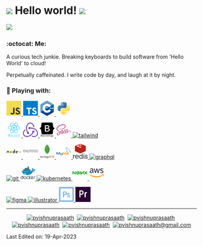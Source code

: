 # <img src="https://github.com/TheDudeThatCode/TheDudeThatCode/blob/master/Assets/Hi.gif" width="29px"> Hello world! <img src="https://github.com/rajput2107/rajput2107/blob/master/Assets/Earth.gif" width="24px">
![](https://camo.githubusercontent.com/992babdffd8c74a1502de375fbdf7e4d54773242/68747470733a2f2f6d656469612e67697068792e636f6d2f6d656469612f53576f536b4e36447854737a71494b4571762f67697068792e676966)
### :octocat: Me:

A curious tech junkie. Breaking keyboards to build software from 'Hello World' to cloud!

Perpetually caffeinated. I write code by day, and laugh at it by night.



<h3 align="left"> 🚀 Playing with:</h3>
<p align="left"> 
<a href="https://developer.mozilla.org/en-US/docs/Web/JavaScript" target="_blank" rel="noreferrer"> <img src="https://raw.githubusercontent.com/devicons/devicon/master/icons/javascript/javascript-original.svg" alt="javascript" width="40" height="40"/> </a> 
<a href="https://www.typescriptlang.org/" target="_blank" rel="noreferrer"> <img src="https://raw.githubusercontent.com/devicons/devicon/master/icons/typescript/typescript-original.svg" alt="typescript" width="40" height="40"/> </a> 
<a href="https://www.w3schools.com/cpp/" target="_blank" rel="noreferrer"> <img src="https://raw.githubusercontent.com/devicons/devicon/master/icons/cplusplus/cplusplus-original.svg" alt="cplusplus" width="40" height="40"/> </a> 
<a href="https://www.python.org" target="_blank" rel="noreferrer"> <img src="https://raw.githubusercontent.com/devicons/devicon/master/icons/python/python-original.svg" alt="python" width="40" height="40"/> </a>
<!-- <p><em>Frontend</em></p> -->

<a href="https://reactjs.org/" target="_blank" rel="noreferrer"> <img src="https://raw.githubusercontent.com/devicons/devicon/master/icons/react/react-original-wordmark.svg" alt="react" width="40" height="40"/> </a>
<a href="https://redux.js.org" target="_blank" rel="noreferrer"> <img src="https://raw.githubusercontent.com/devicons/devicon/master/icons/redux/redux-original.svg" alt="redux" width="40" height="40"/> </a>
<a href="https://getbootstrap.com" target="_blank" rel="noreferrer"> <img src="https://raw.githubusercontent.com/devicons/devicon/master/icons/bootstrap/bootstrap-plain-wordmark.svg" alt="bootstrap" width="40" height="40"/> </a>
<a href="https://sass-lang.com" target="_blank" rel="noreferrer"> <img src="https://raw.githubusercontent.com/devicons/devicon/master/icons/sass/sass-original.svg" alt="sass" width="40" height="40"/> </a>
<a href="https://tailwindcss.com/" target="_blank" rel="noreferrer"> <img src="https://www.vectorlogo.zone/logos/tailwindcss/tailwindcss-icon.svg" alt="tailwind" width="40" height="40"/> </a>
<!-- <p><em>Backend</em></p> -->

<a href="https://nodejs.org" target="_blank" rel="noreferrer"> <img src="https://raw.githubusercontent.com/devicons/devicon/master/icons/nodejs/nodejs-original-wordmark.svg" alt="nodejs" width="40" height="40"/> </a>
<a href="https://expressjs.com" target="_blank" rel="noreferrer"> <img src="https://raw.githubusercontent.com/devicons/devicon/master/icons/express/express-original-wordmark.svg" alt="express" width="40" height="40"/> </a>
<a href="https://www.mongodb.com/" target="_blank" rel="noreferrer"> <img src="https://raw.githubusercontent.com/devicons/devicon/master/icons/mongodb/mongodb-original-wordmark.svg" alt="mongodb" width="40" height="40"/> </a>
<a href="https://www.mysql.com/" target="_blank" rel="noreferrer"> <img src="https://raw.githubusercontent.com/devicons/devicon/master/icons/mysql/mysql-original-wordmark.svg" alt="mysql" width="40" height="40"/> </a>
<a href="https://redis.io" target="_blank" rel="noreferrer"> <img src="https://raw.githubusercontent.com/devicons/devicon/master/icons/redis/redis-original-wordmark.svg" alt="redis" width="40" height="40"/> </a>
<a href="https://graphql.org" target="_blank" rel="noreferrer"> <img src="https://www.vectorlogo.zone/logos/graphql/graphql-icon.svg" alt="graphql" width="40" height="40"/> </a>
<!-- <p><em>Ops</em></p> -->

<a href="https://git-scm.com/" target="_blank" rel="noreferrer"> <img src="https://www.vectorlogo.zone/logos/git-scm/git-scm-icon.svg" alt="git" width="40" height="40"/> </a>
<a href="https://www.docker.com/" target="_blank" rel="noreferrer"> <img src="https://raw.githubusercontent.com/devicons/devicon/master/icons/docker/docker-original-wordmark.svg" alt="docker" width="40" height="40"/> </a>
<a href="https://kubernetes.io" target="_blank" rel="noreferrer"> <img src="https://www.vectorlogo.zone/logos/kubernetes/kubernetes-icon.svg" alt="kubernetes" width="40" height="40"/> </a>
<a href="https://www.nginx.com" target="_blank" rel="noreferrer"> <img src="https://raw.githubusercontent.com/devicons/devicon/master/icons/nginx/nginx-original.svg" alt="nginx" width="40" height="40"/> </a>
<a href="https://aws.amazon.com" target="_blank" rel="noreferrer"> <img src="https://raw.githubusercontent.com/devicons/devicon/master/icons/amazonwebservices/amazonwebservices-original-wordmark.svg" alt="aws" width="40" height="40"/> </a>
<!-- <p><em>Design/Create</em></p> -->

<a href="https://www.figma.com/" target="_blank" rel="noreferrer"> <img src="https://www.vectorlogo.zone/logos/figma/figma-icon.svg" alt="figma" width="40" height="40"/> </a>
<a href="https://www.adobe.com/in/products/illustrator.html" target="_blank" rel="noreferrer"> <img src="https://www.vectorlogo.zone/logos/adobe_illustrator/adobe_illustrator-icon.svg" alt="illustrator" width="40" height="40"/> </a>
<a href="https://www.photoshop.com/en" target="_blank" rel="noreferrer"> <img src="https://raw.githubusercontent.com/devicons/devicon/master/icons/photoshop/photoshop-line.svg" alt="photoshop" width="40" height="40"/> </a>
<a href="https://www.adobe.com/products/premiere.html" target="_blank" rel="noreferrer"> <img src="https://raw.githubusercontent.com/devicons/devicon/master/icons/premierepro/premierepro-plain.svg" alt="premierepro" width="40" height="40"/> </a>
</p>

---

<p align="center">
<a href="https://linkedin.com/in/pvishnuprasaath" target="blank"><img align="center" src="https://cdn.jsdelivr.net/npm/simple-icons@8.10.0/icons/linkedin.svg" alt="pvishnuprasaath" height="20" width="20" /></a>&nbsp;
<a href="https://blog.vishnuprasaath.dev/" target="blank"><img align="center" src="https://cdn.jsdelivr.net/npm/simple-icons@8.10.0/icons/hashnode.svg" alt="pvishnuprasaath" height="20" width="20" /></a>&nbsp;
<!-- <a href="https://dev.to/pvishnuprasaath" target="blank"><img align="center" src="https://cdn.jsdelivr.net/npm/simple-icons@8.10.0/icons/devdotto.svg" alt="pvishnuprasaath" height="20" width="20" /></a>&nbsp; -->
<a href="https://leetcode.com/pvishnuprasaath/" target="blank"><img align="center" src="https://cdn.jsdelivr.net/npm/simple-icons@8.10.0/icons/leetcode.svg" alt="pvishnuprasaath" height="20" width="20" /></a>&nbsp;
<a href="https://www.instagram.com/vishnu.prasaath/" target="blank"><img align="center" src="https://cdn.jsdelivr.net/npm/simple-icons@8.10.0/icons/instagram.svg" alt="pvishnuprasaath" height="20" width="20" /></a>&nbsp;
<a href="https://www.youtube.com/@vishnu.prasaath" target="blank"><img align="center" src="https://cdn.jsdelivr.net/npm/simple-icons@8.10.0/icons/youtube.svg" alt="pvishnuprasaath" height="20" width="20" /></a>&nbsp;
<a href="mailto:pvishnuprasaath@gmail.com" target="blank"><img align="center" src="https://cdn.jsdelivr.net/npm/simple-icons@8.10.0/icons/gmail.svg" alt="pvishnuprasaath@gmail.com" height="20" width="20" /></a>
</p>

Last Edited on: 19-Apr-2023

